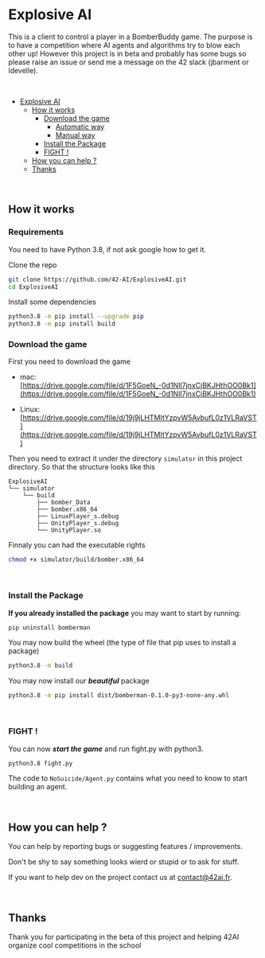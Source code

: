 # Explosive AI

This is a client to control a player in a BomberBuddy game. The purpose is to have a competition where AI agents and algorithms try to blow each other up! However this project is in beta and probably has some bugs so please raise an issue or send me a message on the 42 slack (jbarment or ldevelle).  

<br/>

- [Explosive AI](#explosive-ai)
	- [How it works](#how-it-works)
		- [Download the game](#download-the-game)
			- [Automatic way](#automatic-way)
			- [Manual way](#manual-way)
		- [Install the Package](#install-the-package)
		- [FIGHT !](#fight-)
	- [How you can help ?](#how-you-can-help-)
	- [Thanks](#thanks)


<br/>

## How it works

### Requirements
You need to have Python 3.8, if not ask google how to get it.

Clone the repo

```sh
git clone https://github.com/42-AI/ExplosiveAI.git
cd ExplosiveAI
```

Install some dependencies

```sh
python3.8 -m pip install --upgrade pip
python3.8 -m pip install build
```

### Download the game

First you need to download the game

- mac: [https://drive.google.com/file/d/1F5GoeN_-0d1NlI7jnxCjBKJHthOO0Bk1](https://drive.google.com/file/d/1F5GoeN_-0d1NlI7jnxCjBKJHthOO0Bk1)

- Linux: [https://drive.google.com/file/d/19j9jLHTMItYzpvW5AvbufL0z1VLRaVST](https://drive.google.com/file/d/19j9jLHTMItYzpvW5AvbufL0z1VLRaVST)

Then you need to extract it under the directory `simulator` in this project directory. So that the structure looks like this

```
ExplosiveAI
└── simulator
    └── build
        ├── bomber_Data
        ├── bomber.x86_64
        ├── LinuxPlayer_s.debug
        ├── UnityPlayer_s.debug
        └── UnityPlayer.so
```

Finnaly you can had the executable rights

```sh
chmod +x simulator/build/bomber.x86_64
```

<br/>

### Install the Package

**If you already installed the package** you may want to start by running:

```sh
pip uninstall bomberman 
```

You may now build the wheel (the type of file that pip uses to install a package)

```sh
python3.8 -m build 
```

You may now install our ***beautiful*** package

```sh
python3.8 -m pip install dist/bomberman-0.1.0-py3-none-any.whl
```

<br/>


### FIGHT !

You can now ***start the game*** and run fight.py with python3.

```sh
python3.8 fight.py
```

The code to `NoSuicide/Agent.py` contains what you need to know to start building an agent.  

<br/>

## How you can help ?

You can help by reporting bugs or suggesting features / improvements.  

Don't be shy to say something looks wierd or stupid or to ask for stuff.

If you want to help dev on the project contact us at contact@42ai.fr.  

<br/>

## Thanks
Thank you for participating in the beta of this project and helping 42AI organize cool competitions in the school

